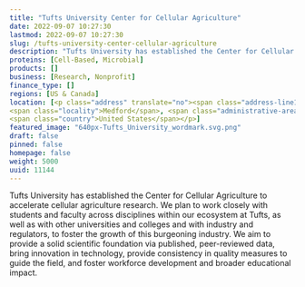```yaml
---
title: "Tufts University Center for Cellular Agriculture"
date: 2022-09-07 10:27:30
lastmod: 2022-09-07 10:27:30
slug: /tufts-university-center-cellular-agriculture
description: "Tufts University has established the Center for Cellular Agriculture to accelerate cellular agriculture research. We plan to work closely with students and faculty across disciplines within our ecosystem at Tufts, as well as with other universities and colleges and with industry and regulators, to foster the growth of this burgeoning industry. We aim to provide a solid scientific foundation via published, peer-reviewed data, bring innovation in technology, provide consistency in quality measures to guide the field, and foster workforce development and broader educational impact."
proteins: [Cell-Based, Microbial]
products: []
business: [Research, Nonprofit]
finance_type: []
regions: [US & Canada]
location: [<p class="address" translate="no"><span class="address-line1">College Avenue 200</span><br>
<span class="locality">Medford</span>, <span class="administrative-area">Massachusetts</span> <span class="postal-code">02155</span><br>
<span class="country">United States</span></p>]
featured_image: "640px-Tufts_University_wordmark.svg.png"
draft: false
pinned: false
homepage: false
weight: 5000
uuid: 11144
---
```

<p>Tufts University has established the Center for Cellular Agriculture to accelerate cellular agriculture research. We plan to work closely with students and faculty across disciplines within our ecosystem at Tufts, as well as with other universities and colleges and with industry and regulators, to foster the growth of this burgeoning industry. We aim to provide a solid scientific foundation via published, peer-reviewed data, bring innovation in technology, provide consistency in quality measures to guide the field, and foster workforce development and broader educational impact.</p>
